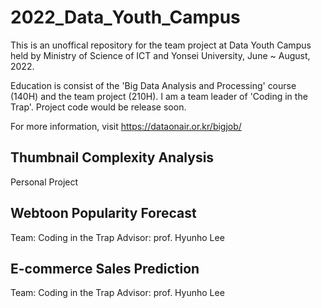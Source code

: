 # 2022_Data_Youth_Campus
This is an unoffical repository for the team project at Data Youth Campus held by Ministry of Science of ICT and Yonsei University, June ~ August, 2022.

Education is consist of the 'Big Data Analysis and Processing' course (140H) and the team project (210H). I am a team leader of 'Coding in the Trap'. Project code would be release soon.

For more information, visit https://dataonair.or.kr/bigjob/


## Thumbnail Complexity Analysis
Personal Project

## Webtoon Popularity Forecast
Team: Coding in the Trap
Advisor: prof. Hyunho Lee

## E-commerce Sales Prediction
Team: Coding in the Trap
Advisor: prof. Hyunho Lee
